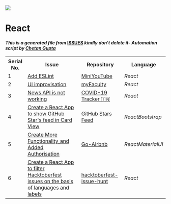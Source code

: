 <!DOCTYPE html>
<html><head><title>Hacktoberfest 2021 Issues</title><link href="../../.meta/style.css" rel="stylesheet"></head><body><img src="https://github.com/ch8n/Hacktoberfest2021/blob/main/assets/logo.png?raw=true" class="center"><h1>React</h1><h4><em>This is a generated file from </em><a href="../../ISSUES.md">ISSUES</a><em> kindly don't delete it</em><em>- Automation script by <a href="https://chetangupta.net/about" target="_blank">Chetan Gupta</a></em></h4><table><tr><th>Serial No.</th><th>Issue</th><th>Repository</th><th>Language</th></tr><tr><td>1</td><td><a href="https://github.com/vinitshahdeo/MiniYouTube/issues/1" target="_blank">Add ESLint</a></td><td><a href="https://github.com/vinitshahdeo/MiniYouTube" target="_blank">MiniYouTube</a></td><td><em>React</em></td></tr><tr><td>2</td><td><a href="https://github.com/vinitshahdeo/myFaculty/issues/2" target="_blank">UI improvisation</a></td><td><a href="https://github.com/vinitshahdeo/myFaculty/" target="_blank">myFaculty</a></td><td><em>React</em></td></tr><tr><td>3</td><td><a href="https://github.com/vinitshahdeo/Corona-India/issues/37" target="_blank">News API is not working</a></td><td><a href="https://github.com/vinitshahdeo/Corona-India" target="_blank">COVID-19 Tracker 🇮🇳</a></td><td><em>React</em></td></tr><tr><td>4</td><td><a href="https://github.com/vinitshahdeo/github-stars-feed/issues/12" target="_blank">Create a React App to show GitHub Star's feed in Card View</a></td><td><a href="https://github.com/vinitshahdeo/github-stars-feed" target="_blank">GitHub Stars Feed</a></td><td><em>React</em><em>Bootstrap</em></td></tr><tr><td>5</td><td><a href="https://github.com/aman34503/Go-Airbnb/issues/1" target="_blank">Create More Functionality_and Added Authorisation</a></td><td><a href="https://github.com/aman34503/Go-Airbnb" target="_blank">Go-Airbnb</a></td><td><em>React</em><em>MaterialUI</em></td></tr><tr><td>6</td><td><a href="https://github.com/vinitshahdeo/hacktoberfest-issue-hunt/issues/1" target="_blank">Create a React App to filter Hacktoberfest issues on the basis of languages and labels</a></td><td><a href="https://github.com/vinitshahdeo/hacktoberfest-issue-hunt" target="_blank">hacktoberfest-issue-hunt</a></td><td><em>React</em></td></tr></table></body></html>